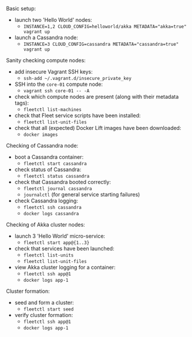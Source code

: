 Basic setup:
* launch two 'Hello World' nodes:
  * `INSTANCE=1,2 CLOUD_CONFIG=helloworld/akka METADATA="akka=true" vagrant up`
* launch a Cassandra node:
  * `INSTANCE=3 CLOUD_CONFIG=cassandra METADATA="cassandra=true" vagrant up`

Sanity checking compute nodes:
* add insecure Vagrant SSH keys:
  * `ssh-add ~/.vagrant.d/insecure_private_key`
* SSH into the `core-01` compute node:
  * `vagrant ssh core-01 -- -A`
* check which compute nodes are present (along with their metadata tags):
  * `fleetctl list-machines`
* check that Fleet service scripts have been installed:
  * `fleetctl list-unit-files`
* check that all (expected) Docker Lift images have been downloaded:
  * `docker images`

Checking of Cassandra node:
* boot a Cassandra container:
  * `fleetctl start cassandra`
* check status of Cassandra:
  * `fleetctl status cassandra`
* check that Cassandra booted correctly:
  * `fleetctl journal cassandra`
  * `journalctl` (for general service starting failures)
* check Cassandra logging:
  * `fleetctl ssh cassandra`
  * `docker logs cassandra`

Checking of Akka cluster nodes:
* launch 3 'Hello World' micro-service:
  * `fleetctl start app@{1..3}`
* check that services have been launched:
  * `fleetctl list-units`
  * `fleetctl list-unit-files`
* view Akka cluster logging for a container:
  * `fleetctl ssh app@1`
  * `docker logs app-1`

Cluster formation:
* seed and form a cluster:
  * `fleetctl start seed`
* verify cluster formation:
  * `fleetctl ssh app@1`
  * `docker logs app-1`
